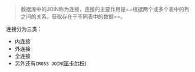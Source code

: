 > 数据库中的JOIN称为连接，连接的主要作用是==根据两个或多个表中的列之间的关系，获取存在于不同表中的数据==。

连接分为三类：

- 内连接
- 外连接
- 全连接
- 另外还有`CROSS JOIN`([笛卡尔积](https://so.csdn.net/so/search?q=笛卡尔积&spm=1001.2101.3001.7020))
